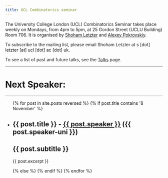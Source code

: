 ```yaml
---
title: UCL Combinatorics seminar
---
```


The University College London (UCL) Combinatorics Seminar takes place weekly on Mondays, from 4pm to 5pm, at 25 Gordon Street (UCLU Building) Room 706. It is organised by [Shoham Letzter](http://www.homepages.ucl.ac.uk/~ucahsle/)  and [Alexey Pokrovskiy](https://alexeypokrovskiy.com). 

To subscribe to the mailing list, please email Shoham Letzter at s [dot] letzter [at] ucl [dot] ac [dot] uk.

To see a list of past and future talks, see the [Talks](http://localhost:4000/blog/) page.

---

# Next Speaker:
---

<ul class="post-list">
  {% for post in site.posts reversed %}
    {% if post.title contains '8 November' %}
    <li>
      <h2>{{ post.title }} - <a href="{{ post.speaker-url }}">{{ post.speaker }}</a> ({{ post.speaker-uni }})</h2>
      <h2>{{ post.subtitle }}</h2>
      <p>{{ post.excerpt }}</p>
    </li>
    <!-- Don't show other talks -->
    {% else %}
        {% endif %}
  {% endfor %}
</ul>
